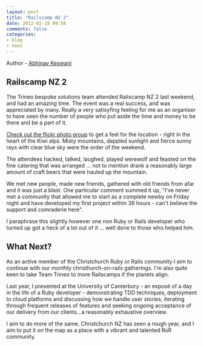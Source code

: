 ```yaml
---
layout: post
title: "Railscamp NZ 2"
date: 2012-02-18 09:58
comments: false
categories: 
- blog
- news
---
```


Author - [Abhinav Keswani](http://trineo.co.nz/crew.html#ak)

Railscamp NZ 2
--------------

The Trineo bespoke solutions team attended Railscamp NZ 2 last weekend, and had an amazing time.  The event was a real success, and was appreciated by many.  Really a very satisyfing feeling for me as an organiser to have seen the number of people who put aside the time and money to be there and be a part of it.

[Check out the flickr photo group](http://www.flickr.com/groups/1922557@N21/) to get a feel for the location - right in the heart of the Kiwi alps.  Misty mountains, dappled sunlight and fierce sunny rays with clear blue sky were the order of the weekend.

The attendees hacked, talked, laughed, played werewolf and feasted on the fine catering that was arranged ... not to mention drank a reasonably large amount of craft beers that were hauled up the mountain.

We met new people, made new friends, gathered with old friends from afar and it was just a blast.  One particular comment summed it up, "I've never met a community that allowed me to start as a complete newby on Friday night and have developed my first project within 36 hours - can't believe the support and comraderie here".  

I paraphrase this slightly however one non Ruby or Rails developer who turned up got a heck of a lot out of it ... well done to those who helped him.

What Next?
----------

As an active member of the Christchurch Ruby or Rails community I aim to continue with our monthly christhurch-on-rails gatherings.  I'm also quite keen to take Team Trineo to more Railscamps if the planets align.

Last year, I presented at the University of Canterbury - an exposé of a day in the life of a Ruby developer - demonstrating TDD techniques, deployment to cloud platforms and discussing how we handle user stories, iterating through frequent releases of features and seeking ongoing acceptance of our delivery from our clients...a reasonably exhaustive overview.

I aim to do more of the same.  Christchurch NZ has seen a rough year, and I aim to put it on the map as a place with a vibrant and talented RoR community.

